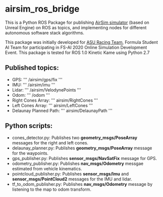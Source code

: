 # airsim_ros_bridge
This is a Python ROS Package for publishing [AirSim simulator](https://github.com/FSTDriverless/AirSim) (based on Unreal Engine) on ROS as topics, and implementing nodes for different autonomous software stack algorithms.

This package was initially developed for [ASU Racing Team](https://www.facebook.com/ASU.Racing.Team/), Formula Student AI Team for participating in FS-AI 2020 Online Simulation Development Event.
This package is tested for ROS 1.0 Kinetic Kame using Python 2.7

## Published topics:
* GPS: ''' /airsim/gps/fix '''
* IMU: ''' /airsim/imu '''
* Lidar: ''' /airsim/VelodynePoints '''
* Odom: ''' /odom '''
* Right Cones Array: ''' airsim/RightCones '''
* Left Cones Array:  ''' airsim/LeftCones  '''
* Delaunay Planned Path: ''' airsim/DelaunayPath '''

## Python scripts:
* cones_detector.py: Publishes two **geometry_msgs/PoseArray** messages for the right and left cones.
* delaunay_planner.py: Publishes **geometry_msgs/PoseArray** message for the waypoints.
* gps_publisher.py: Publishes **sensor_msgs/NavSatFix** message for GPS.
* odometry_publisher.py: Publishes **nav_msgs/Odometry** messgae estimated from vehicle kinematics.
* pointcloud_publisher.py: Publishes **sensor_msgs/Imu** and **sensor_msgs/PointCloud2** messages for the IMU and lidar.
* tf_to_odom_publisher.py: Publishes **nav_msgs/Odometry** message by listening to the map to odom transform.


